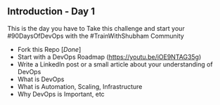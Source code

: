 ## Introduction - Day 1

This is the day you have to Take this challenge and start your #90DaysOfDevOps with the #TrainWithShubham Community

- Fork this Repo [_Done_]
- Start with a DevOps Roadmap (https://youtu.be/iOE9NTAG35g)
- Write a LinkedIn post or a small article about your understanding of DevOps
- What is DevOps
- What is Automation, Scaling, Infrastructure
- Why DevOps is Important, etc
